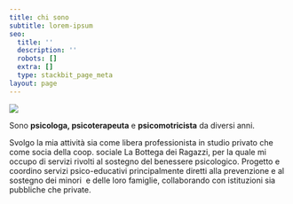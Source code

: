 ```yaml
---
title: chi sono
subtitle: lorem-ipsum
seo:
  title: ''
  description: ''
  robots: []
  extra: []
  type: stackbit_page_meta
layout: page
---
```



![](/images/super-europa.jpeg)



Sono **psicologa, psicoterapeuta** e **psicomotricista** da diversi anni.

Svolgo la mia attività sia come libera professionista in studio privato che come socia della coop. sociale La Bottega dei Ragazzi, per la quale mi occupo di servizi rivolti al sostegno del benessere psicologico. Progetto e coordino servizi psico-educativi principalmente diretti alla prevenzione e al sostegno dei minori  e delle loro famiglie, collaborando con istituzioni sia pubbliche che private.
